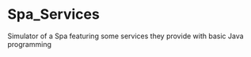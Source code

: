# Spa_Services
Simulator of a Spa featuring some services they provide with basic Java programming 
